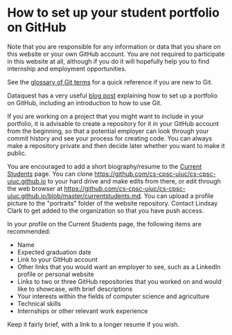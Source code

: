 # How to set up your student portfolio on GitHub

Note that you are responsible for any information or data that you share on
this website or your own GitHub account.  You are not required to participate
in this website at all, although if you do it will hopefully help you to find
internship and employment opportunities.

See the [glossary of Git terms](gitglossary.md) for a quick reference if you are
new to Git.

Dataquest has a very useful
[blog post](https://www.dataquest.io/blog/how-to-share-data-science-portfolio/)
explaining how to set up a portfolio on GitHub, including an introduction to
how to use Git.

If you are working on a project that you might want to include in your
portfolio, it is advisable to create a repository for it in your GitHub account
from the beginning, so that a potential employer can look through your commit
history and see your process for creating code.  You can always make a
repository private and then decide later whether you want to make it public.

You are encouraged to add a short biography/resume to
the [Current Students](currentstudents.md) page.  You can clone
<https://github.com/cs-cpsc-uiuc/cs-cpsc-uiuc.github.io> to your hard drive
and make edits from there, or edit through the web browser at
<https://github.com/cs-cpsc-uiuc/cs-cpsc-uiuc.github.io/blob/master/currentstudents.md>.
You can upload a profile picture to the "portraits" folder of the website
repository.  Contact Lindsay Clark to get added to the organization so that you
have push access.

In your profile on the Current Students page, the following items are
recommended:
* Name
* Expected graduation date
* Link to your GitHub account
* Other links that you would want an employer to see, such as a LinkedIn profile
or personal website
* Links to two or three GitHub repositories that you worked on and would like to
showcase, with brief descriptions
* Your interests within the fields of computer science and agriculture
* Technical skills
* Internships or other relevant work experience

Keep it fairly brief, with a link to a longer resume if you wish.
